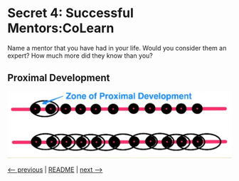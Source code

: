 # Secret  4: Successful Mentors:CoLearn

Name a mentor that you have had in your life.  Would you consider them an expert? How much more did they know than you?

## Proximal Development

![Proximal Development](images/s04-01-proximal-development.png?raw=true)

[<-- previous](03.md) | [README](README.md) | [next -->](05.md)
